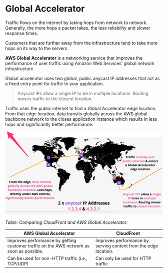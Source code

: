 # Global Accelerator

Traffic flows on the internet by taking hops from network to network. Generally, the more hops a packet takes, the less reliability and slower response times.

Customers that are further away from the infrastructure tend to take more hops on its way to the servers.

**AWS Global Accelerator** is a networking service that improves the performance of user traffic using Amazon Web Services’ global network infrastructure.

Global accelerator uses two global, public anycast IP addresses that act as a fixed entry point for traffic to your application.

> Anycast IPs allow a single IP to be in multiple locations. Routing moves traffic to the closest location.

Traffic uses the public internet to find a Global Accelerator edge location. 
From that edge location, data transits globally across the AWS global backbone network to the closes application instance which results in less hops and significantly better performance.

![Global Accelerator](./static/images/networking_globalaccelerator.png)

*Table: Comparing CloudFront and AWS Global Accelerator:*

| AWS Global Accelerator | CloudFront |
| --- | --- |
| Improves performance by getting customer traffic on the AWS network as soon as possible. | Improves performance by serving content from the edge location. |
| Can be used for non-HTTP traffic (i.e., TCP/UDP) | Can only be used for HTTP traffic |